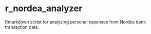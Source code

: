 # r_nordea_analyzer
Rmarkdown script for analyzing personal expenses from Nordea bank transaction data.
